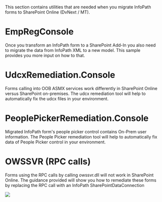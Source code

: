 This section contains utilities that are needed when you migrate InfoPath forms to SharePoint Online (DvNext / MT).

# EmpRegConsole #
Once you transform an InfoPath form to a SharePoint Add-In you also need to migrate the data from InfoPath XML to a new model. This sample provides you more input on how to that.

# UdcxRemediation.Console #
Forms calling into OOB ASMX services work differently in SharePoint Online versus SharePoint on-premises. The udcx remediation tool will help to automatically fix the udcx files in your environment.

# PeoplePickerRemediation.Console #
Migrated InfoPath form's people picker control contains On-Prem user information. The People Picker remediation tool will help to automatically fix data of People Picker control in your environment.

# OWSSVR (RPC calls)
Forms using the RPC calls by calling owssvr.dll will not work in SharePoint Online. The guidance provided will show you how to remediate these forms by replacing the RPC call with an InfoPath SharePointDataConnection

<img src="https://telemetry.sharepointpnp.com/pnp-transformation/infopath/migration" /> 
